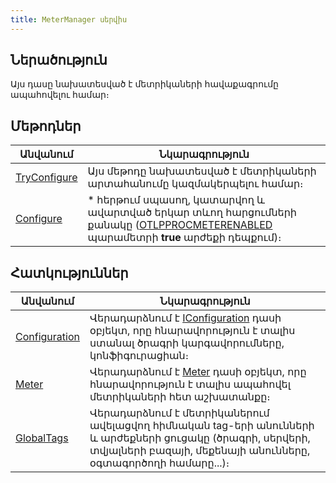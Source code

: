 ```yaml
---
title: MeterManager սերվիս
---
```


## Ներածություն

Այս դասը նախատեսված է մետրիկաների հավաքագրումը ապահովելու համար։

## Մեթոդներ

| Անվանում | Նկարագրություն |
|----------|----------------|
| [TryConfigure](Methods/TryConfigure.md) | Այս մեթոդը նախատեսված է մետրիկաների արտահանումը կազմակերպելու համար։ |
| [Configure](Methods/Configure.md) | * հերթում սպասող, կատարվող և ավարտված երկար տևող հարցումների քանակը ([OTLPPROCMETERENABLED](../../../../server_api/types/otlp_parameters.md#otlpprocmeterenabled) պարամետրի **true** արժեքի դեպքում)։ |

## Հատկություններ

| Անվանում | Նկարագրություն |
|----------|----------------|
| [Configuration](Properties/Configuration.md) | Վերադարձնում է [IConfiguration](https://learn.microsoft.com/en-us/dotnet/api/microsoft.extensions.configuration.iconfiguration) դասի օբյեկտ, որը հնարավորություն է տալիս ստանալ ծրագրի կարգավորումները, կոնֆիգուրացիան։ |
| [Meter](Properties/Meter.md) | Վերադարձնում է [Meter](https://learn.microsoft.com/en-us/dotnet/api/system.diagnostics.metrics.meter) դասի օբյեկտ, որը հնարավորություն է տալիս ապահովել մետրիկաների հետ աշխատանքը։ |
| [GlobalTags](Properties/GlobalTags.md) | Վերադարձնում է մետրիկաներում ավելացվող հիմնական tag-երի անունների և արժեքների ցուցակը (ծրագրի, սերվերի, տվյալների բազայի, մեքենայի անունները, օգտագործողի համարը...)։ |